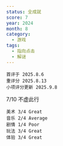 ```yaml
---
status: 全成就
score: 7
year: 2024
month: 8
category:
  - 游戏
tags:
  - 指向点击
  - 解谜
---
```

	首评于 2025.8.6
	重评分 2025.8.13
	小项评分更新 2025.9.8

7/10 不虚此行

```
美术 3/4 Great
音乐 2/4 Average
剧情 1/4 Poor
玩法 3/4 Great
体验 3/4 Great
```

